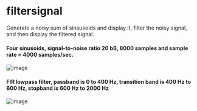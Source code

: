 # filtersignal
Generate a noisy sum of sinsusoids and display it, filter the noisy signal, and then display the filtered signal.


<h4>Four sinusoids, signal-to-noise ratio 20 bB, 8000 samples and sample rate = 4000 samples/sec.</h4>

![image](https://github.com/thomasteplick/filtersignal/assets/117768679/2fe72dd0-500d-4c7a-88e2-1d4275284173)

<h4>FIR lowpass filter, passband is 0 to 400 Hz, transition band is 400 Hz to 600 Hz, stopband is 600 Hz to 2000 Hz</h4>

![image](https://github.com/thomasteplick/filtersignal/assets/117768679/321c8041-0511-455e-bc86-6ba0601b9651)
